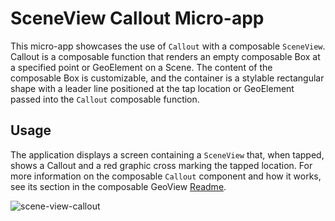 # SceneView Callout Micro-app

This micro-app showcases the use of `Callout` with a composable `SceneView`. Callout is a composable function that renders an empty composable Box at a specified point or GeoElement on a Scene. The content of the composable Box is customizable, and the container is a stylable rectangular shape with a leader line positioned at the tap location or GeoElement passed into the `Callout` composable function.

## Usage

The application displays a screen containing a `SceneView` that, when tapped, shows a Callout and a red graphic cross marking the tapped location.
For more information on the composable `Callout` component and how it works, see its section in the composable GeoView [Readme](../../toolkit/geoview-compose#display-a-callout).

![scene-view-callout](https://github.com/user-attachments/assets/ed237ebf-3b69-4459-adde-2d7554326ba4)
